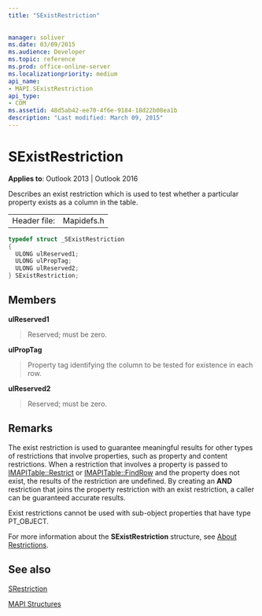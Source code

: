 ```yaml
---
title: "SExistRestriction"
 
 
manager: soliver
ms.date: 03/09/2015
ms.audience: Developer
ms.topic: reference
ms.prod: office-online-server
ms.localizationpriority: medium
api_name:
- MAPI.SExistRestriction
api_type:
- COM
ms.assetid: 48d5ab42-ee70-4f6e-9184-18d22b08ea1b
description: "Last modified: March 09, 2015"
---
```


# SExistRestriction

  
  
**Applies to**: Outlook 2013 | Outlook 2016 
  
Describes an exist restriction which is used to test whether a particular property exists as a column in the table. 
  
|||
|:-----|:-----|
|Header file:  <br/> |Mapidefs.h  <br/> |
   
```cpp
typedef struct _SExistRestriction
{
  ULONG ulReserved1;
  ULONG ulPropTag;
  ULONG ulReserved2;
} SExistRestriction;

```

## Members

 **ulReserved1**
  
> Reserved; must be zero. 
    
 **ulPropTag**
  
> Property tag identifying the column to be tested for existence in each row.
    
 **ulReserved2**
  
> Reserved; must be zero.
    
## Remarks

The exist restriction is used to guarantee meaningful results for other types of restrictions that involve properties, such as property and content restrictions. When a restriction that involves a property is passed to [IMAPITable::Restrict](imapitable-restrict.md) or [IMAPITable::FindRow](imapitable-findrow.md) and the property does not exist, the results of the restriction are undefined. By creating an **AND** restriction that joins the property restriction with an exist restriction, a caller can be guaranteed accurate results. 
  
Exist restrictions cannot be used with sub-object properties that have type PT_OBJECT. 
  
For more information about the **SExistRestriction** structure, see [About Restrictions](about-restrictions.md). 
  
## See also



[SRestriction](srestriction.md)


[MAPI Structures](mapi-structures.md)

